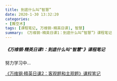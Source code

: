 ```yaml
---
title: 到底什么叫“智慧”
date: 2020-1-30 13:32:20
categories:
- [舞空术]
tags: [课程笔记, 万维钢·精英日课1, 智慧]
summary: 《万维钢·精英日课1：到底什么叫“智慧”》课程笔记
---
```


##### 《万维钢·精英日课1：到底什么叫“智慧”》课程笔记

努力学习中...

[《万维钢·精英日课2：客观题和主观题》课程笔记](/online-course-notes/wan-wei-gang-jing-ying-ri-ke/season-2/20180201_ke-guan-ti-he-zhu-guan-ti/)

